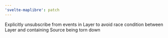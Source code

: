 ```yaml
---
'svelte-maplibre': patch
---
```


Explicitly unsubscribe from events in Layer to avoid race condition between Layer and containing Source being torn down
